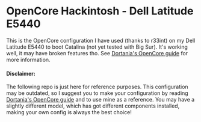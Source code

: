 # OpenCore Hackintosh - Dell Latitude E5440
This is the OpenCore configuration I have used (thanks to r33int) on my Dell Latitude E5440 to boot Catalina (not yet tested with Big Sur). It's working well, it may have broken features tho. See 
[Dortania's OpenCore guide](https://dortania.github.io/OpenCore-Install-Guide/config-laptop.plist/haswell.html#deviceproperties) for more information. 

#### Disclaimer:
The following repo is just here for reference purposes. This configuration may be outdated, so I suggest you to make your configuration by reading [Dortania's OpenCore guide](https://dortania.github.io/OpenCore-Install-Guide/config-laptop.plist/haswell.html#deviceproperties) and to use mine as a reference. You may have a slightly different model, which has got different components installed, making your own config is always the best choice!
